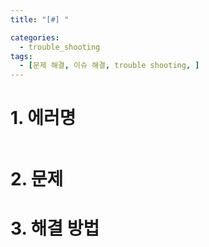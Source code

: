 ```yaml
---
title: "[#] "

categories:
  - trouble_shooting
tags:
  - [문제 해결, 이슈 해결, trouble shooting, ]
---
```


# 1. 에러명

```bash

```

# 2. 문제


# 3. 해결 방법
